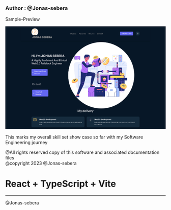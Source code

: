 ### Author : @Jonas-sebera

Sample-Preview

![portfolio-sample-preview](localhost_3000.png)

This marks my overall skill set show case so far with my Software Engineering journey 

@All rights reserved copy of this software and associated documentation files<br/> @copyright 2023 @Jonas-sebera

# React + TypeScript + Vite

<hr>

@Jonas-sebera